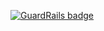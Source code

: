 
[![GuardRails badge](https://badges.production.guardrails.io/shtakai/cd-django-product-catalog.svg)](https://www.guardrails.io)
